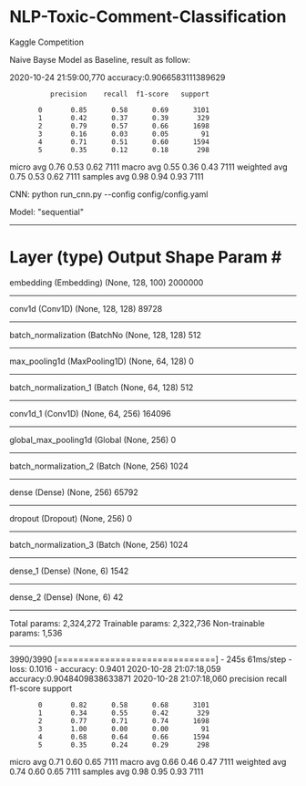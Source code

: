# NLP-Toxic-Comment-Classification
Kaggle Competition

Naive Bayse Model as Baseline, result as follow:

2020-10-24 21:59:00,770 accuracy:0.9066583111389629


              precision    recall  f1-score   support

           0       0.85      0.58      0.69      3101
           1       0.42      0.37      0.39       329
           2       0.79      0.57      0.66      1698
           3       0.16      0.03      0.05        91
           4       0.71      0.51      0.60      1594
           5       0.35      0.12      0.18       298

   micro avg       0.76      0.53      0.62      7111
   macro avg       0.55      0.36      0.43      7111
weighted avg       0.75      0.53      0.62      7111
 samples avg       0.98      0.94      0.93      7111

CNN: python run_cnn.py --config config/config.yaml

Model: "sequential"
_________________________________________________________________
Layer (type)                 Output Shape              Param #   
=================================================================
embedding (Embedding)        (None, 128, 100)          2000000   
_________________________________________________________________
conv1d (Conv1D)              (None, 128, 128)          89728     
_________________________________________________________________
batch_normalization (BatchNo (None, 128, 128)          512       
_________________________________________________________________
max_pooling1d (MaxPooling1D) (None, 64, 128)           0         
_________________________________________________________________
batch_normalization_1 (Batch (None, 64, 128)           512       
_________________________________________________________________
conv1d_1 (Conv1D)            (None, 64, 256)           164096    
_________________________________________________________________
global_max_pooling1d (Global (None, 256)               0         
_________________________________________________________________
batch_normalization_2 (Batch (None, 256)               1024      
_________________________________________________________________
dense (Dense)                (None, 256)               65792     
_________________________________________________________________
dropout (Dropout)            (None, 256)               0         
_________________________________________________________________
batch_normalization_3 (Batch (None, 256)               1024      
_________________________________________________________________
dense_1 (Dense)              (None, 6)                 1542      
_________________________________________________________________
dense_2 (Dense)              (None, 6)                 42        
_________________________________________________________________
Total params: 2,324,272
Trainable params: 2,322,736
Non-trainable params: 1,536
_________________________________________________________________
3990/3990 [==============================] - 245s 61ms/step - loss: 0.1016 - accuracy: 0.9401
2020-10-28 21:07:18,059 accuracy:0.9048409838633871
2020-10-28 21:07:18,060 
              precision    recall  f1-score   support

           0       0.82      0.58      0.68      3101
           1       0.34      0.55      0.42       329
           2       0.77      0.71      0.74      1698
           3       1.00      0.00      0.00        91
           4       0.68      0.64      0.66      1594
           5       0.35      0.24      0.29       298

   micro avg       0.71      0.60      0.65      7111
   macro avg       0.66      0.46      0.47      7111
weighted avg       0.74      0.60      0.65      7111
 samples avg       0.98      0.95      0.93      7111

